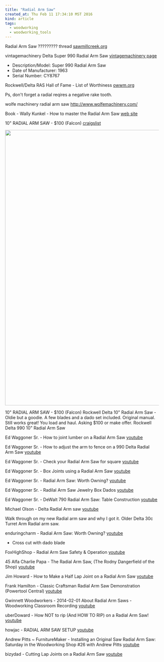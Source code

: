 ```yaml
---
title: "Radial Arm Saw"
created_at: Thu Feb 11 17:34:10 MST 2016
kind: article
tags:
  - woodworking
  - woodworking_tools
---
```




Radial Arm Saw ????????? thread <a href="http://www.sawmillcreek.org/showthread.php?158929-Radial-Arm-Saw" target="_blank">sawmillcreek.org</a>

vintagemachinery Delta Super 990 Radial Arm Saw <a href="http://vintagemachinery2.rssing.com/browser.php?indx=10321596&item=2285" target="_blank">vintagemachinery page</a>

* Description/Model: 	Super 990 Radial Arm Saw
* Date of Manufacturer: 	1963
* Serial Number: 	CY8767


Rockwell/Delta RAS Hall of Fame - List of Worthiness <a href="http://www.owwm.org/viewtopic.php?f=1&t=109529" target="_blank">owwm.org</a>

Ps, don't forget a radial reqires a negative rake tooth. 

wolfe machinery radial arm saw
http://www.wolfemachinery.com/



Book - Wally Kunkel - How to master the Radial Arm Saw <a href="http://mrsawdust.com/" target="_blank">web site</a>


10" RADIAL ARM SAW - $100 (Falcon) <a href="http://cosprings.craigslist.org/tls/5436810945.html" target="_blank">craigslist</a>

<img src="/assets/images/rockwell-delta-990-ras-1.jpg" width="900px">

10" RADIAL ARM SAW - $100 (Falcon)
Rockwell Delta 10" Radial Arm Saw - Oldie but a goodie.
A few blades and a dado set included. Original manual.
Still works great!
You load and haul.
Asking $100 or make offer. 
Rockwell Delta 990 10" Radial Arm Saw


Ed Waggoner Sr. - How to joint lumber on a Radial Arm Saw <a href="https://www.youtube.com/watch?v=_be6UpSq_LU" target="_blank">youtube</a>

Ed Waggoner Sr. - How to adjust the arm to fence on a 990 Delta Radial Arm Saw <a href="https://www.youtube.com/watch?v=mlqSZGaWoxg" target="_blank">youtube</a>

Ed Waggoner Sr. - Check your Radial Arm Saw for square <a href="https://www.youtube.com/watch?v=mqPIsJPYqGo" target="_blank">youtube</a>

Ed Waggoner Sr. - Box Joints using a Radial Arm Saw <a href="https://www.youtube.com/watch?v=3S7Mn12pBHo" target="_blank">youtube</a>

Ed Waggoner Sr. - Radial Arm Saw: Worth Owning?  <a href="https://www.youtube.com/watch?v=mgW4aKDqKDI" target="_blank">youtube</a>

Ed Waggoner Sr. - Radilal Arm Saw Jewelry Box Dados <a href="https://www.youtube.com/watch?v=bo2lhOs7_KE" target="_blank">youtube</a>

Ed Waggoner Sr. - DeWalt 790 Radial Arm Saw: Table Construction <a href="https://www.youtube.com/watch?v=zOZvNAwTtQU" target="_blank">youtube</a>



Michael Olson - Delta Radial Arm saw <a href="https://www.youtube.com/watch?v=2HAftUCAhrU" target="_blank">youtube</a>

Walk through on my new Radial arm saw and why I got it.
Older Delta 30c Turret Arm Radial arm saw.


enduringcharm - Radial Arm Saw: Worth Owning?  <a href="https://www.youtube.com/watch?v=nIVAXp_G4B0" target="_blank">youtube</a>

* Cross cut with dado blade

FoxHighShop - Radial Arm Saw Safety & Operation <a href="https://www.youtube.com/watch?v=SB7VYaA3wvM" target="_blank">youtube</a>


45 Alfa Charlie Papa - The Radial Arm Saw, (The Rodny Dangerfield of the Shop) <a href="https://www.youtube.com/watch?v=-dh4m_EgBgc" target="_blank">youtube</a>


Jim Howard - How to Make a Half Lap Joint on a Radial Arm Saw <a href="https://www.youtube.com/watch?v=SLBHBJyWMxo" target="_blank">youtube</a>


Frank Hamilton - Classic Craftsman Radial Arm Saw Demonstration (Powertool Central) <a href="https://www.youtube.com/watch?v=dWReTdDp_XM" target="_blank">youtube</a>


Gwinnett Woodworkers - 2014-02-01 About Radial Arm Saws - Woodworking Classroom Recording <a href="https://www.youtube.com/watch?v=8Bk7sGjZrKM" target="_blank">youtube</a>


uberDoward - How NOT to rip (And HOW TO RIP) on a Radial Arm Saw!  <a href="https://www.youtube.com/watch?v=C9uBo_4JOVI" target="_blank">youtube</a>


howjac - RADIAL ARM SAW SETUP <a href="https://www.youtube.com/watch?v=QKSkZ1vAzNc" target="_blank">youtube</a>


Andrew Pitts ~ FurnitureMaker - Installing an Original Saw Radial Arm Saw: Saturday in the Woodworking Shop #26 with Andrew Pitts <a href="https://www.youtube.com/watch?v=tn4lDFKfjXo" target="_blank">youtube</a>


bizydad - Cutting Lap Joints on a Radial Arm Saw <a href="https://www.youtube.com/watch?v=ok-csWxcZL4" target="_blank">youtube</a>


<!--
html boilerplate
<a href="" target="_blank"></a>
<img src="" width="400px">
-->

